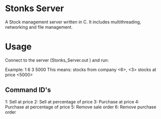 # Stonks Server

A Stock management server written in C. It includes  multithreading, networking and file management.

# Usage

Connect to the server (Stonks_Server.out <Port>) and run: <Order Type> <Company ID> <Number of Stocks> <Price>

Example: 1 6 3 5000
This means: <Sell> stocks from company <6>, <3> stocks at price <5000>

## Command ID's

1: Sell at price
2: Sell at percentage of price
3: Purchase at price
4: Purchase at percentage of price
5: Remove sale order
6: Remove purchase order